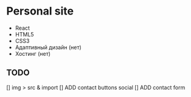 # Personal site

* React
* HTML5
* CSS3
* Адаптивный дизайн (нет)
* Хостинг (нет)

## TODO

[] img > src & import
[] ADD contact buttons social
[] ADD contact form